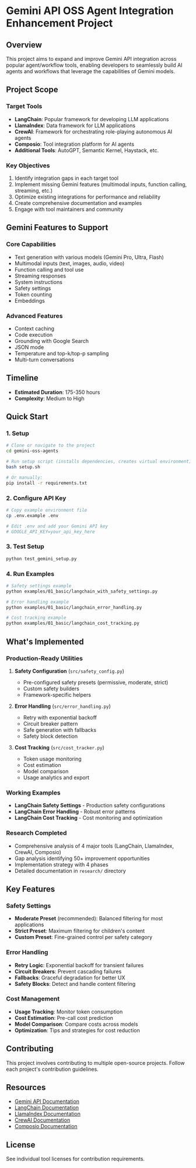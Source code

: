# Gemini API OSS Agent Integration Enhancement Project

## Overview
This project aims to expand and improve Gemini API integration across popular agent/workflow tools, enabling developers to seamlessly build AI agents and workflows that leverage the capabilities of Gemini models.

## Project Scope

### Target Tools
- **LangChain**: Popular framework for developing LLM applications
- **LlamaIndex**: Data framework for LLM applications
- **CrewAI**: Framework for orchestrating role-playing autonomous AI agents
- **Composio**: Tool integration platform for AI agents
- **Additional Tools**: AutoGPT, Semantic Kernel, Haystack, etc.

### Key Objectives
1. Identify integration gaps in each target tool
2. Implement missing Gemini features (multimodal inputs, function calling, streaming, etc.)
3. Optimize existing integrations for performance and reliability
4. Create comprehensive documentation and examples
5. Engage with tool maintainers and community

## Gemini Features to Support

### Core Capabilities
- Text generation with various models (Gemini Pro, Ultra, Flash)
- Multimodal inputs (text, images, audio, video)
- Function calling and tool use
- Streaming responses
- System instructions
- Safety settings
- Token counting
- Embeddings

### Advanced Features
- Context caching
- Code execution
- Grounding with Google Search
- JSON mode
- Temperature and top-k/top-p sampling
- Multi-turn conversations

## Timeline
- **Estimated Duration**: 175-350 hours
- **Complexity**: Medium to High

## Quick Start

### 1. Setup
```bash
# Clone or navigate to the project
cd gemini-oss-agents

# Run setup script (installs dependencies, creates virtual environment)
bash setup.sh

# Or manually:
pip install -r requirements.txt
```

### 2. Configure API Key
```bash
# Copy example environment file
cp .env.example .env

# Edit .env and add your Gemini API key
# GOOGLE_API_KEY=your_api_key_here
```

### 3. Test Setup
```bash
python test_gemini_setup.py
```

### 4. Run Examples
```bash
# Safety settings example
python examples/01_basic/langchain_with_safety_settings.py

# Error handling example
python examples/01_basic/langchain_error_handling.py

# Cost tracking example
python examples/01_basic/langchain_cost_tracking.py
```

## What's Implemented

### Production-Ready Utilities

1. **Safety Configuration** (`src/safety_config.py`)
   - Pre-configured safety presets (permissive, moderate, strict)
   - Custom safety builders
   - Framework-specific helpers

2. **Error Handling** (`src/error_handling.py`)
   - Retry with exponential backoff
   - Circuit breaker pattern
   - Safe generation with fallbacks
   - Safety block detection

3. **Cost Tracking** (`src/cost_tracker.py`)
   - Token usage monitoring
   - Cost estimation
   - Model comparison
   - Usage analytics and export

### Working Examples

- **LangChain Safety Settings** - Production safety configurations
- **LangChain Error Handling** - Robust error patterns
- **LangChain Cost Tracking** - Cost monitoring and optimization

### Research Completed

- Comprehensive analysis of 4 major tools (LangChain, LlamaIndex, CrewAI, Composio)
- Gap analysis identifying 50+ improvement opportunities
- Implementation strategy with 4 phases
- Detailed documentation in `research/` directory

## Key Features

### Safety Settings
- **Moderate Preset** (recommended): Balanced filtering for most applications
- **Strict Preset**: Maximum filtering for children's content
- **Custom Preset**: Fine-grained control per safety category

### Error Handling
- **Retry Logic**: Exponential backoff for transient failures
- **Circuit Breakers**: Prevent cascading failures
- **Fallbacks**: Graceful degradation for better UX
- **Safety Blocks**: Detect and handle content filtering

### Cost Management
- **Usage Tracking**: Monitor token consumption
- **Cost Estimation**: Pre-call cost prediction
- **Model Comparison**: Compare costs across models
- **Optimization**: Tips and strategies for cost reduction

## Contributing
This project involves contributing to multiple open-source projects. Follow each project's contribution guidelines.

## Resources
- [Gemini API Documentation](https://ai.google.dev/docs)
- [LangChain Documentation](https://python.langchain.com/)
- [LlamaIndex Documentation](https://docs.llamaindex.ai/)
- [CrewAI Documentation](https://docs.crewai.com/)
- [Composio Documentation](https://docs.composio.dev/)

## License
See individual tool licenses for contribution requirements.
